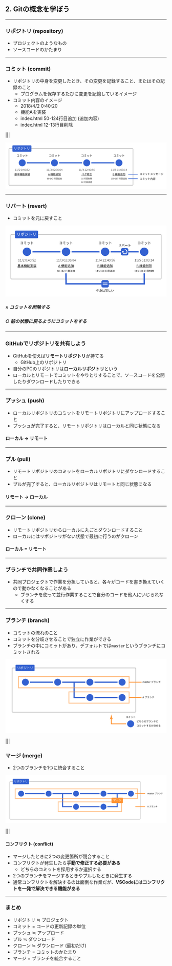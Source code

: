 ## 2. Gitの概念を学ぼう

---

### リポジトリ (repository)

- プロジェクトのようなもの
- ソースコードのかたまり

---

### コミット (commit)

- リポジトリの中身を変更したとき、その変更を記録すること、またはその記録のこと
	- プログラムを保存するたびに変更を記憶しているイメージ
- コミット内容のイメージ
	- 2018/4/2 0:40:20
	- 機能Aを実装
	- index.html 50-124行目追加 (追加内容)
	- index.html 12-13行目削除

|||

![](resources/images/commit.png)

---

### リバート (revert)

- コミットを元に戻すこと  

![arch{85%,85%}](resources/images/revert.png)

##### × コミットを削除する
##### ○ 前の状態に戻るようにコミットをする

---

### GitHubでリポジトリを共有しよう

- GitHubを使えば**リモートリポジトリ**が持てる
	- GitHub上のリポジトリ
- 自分のPCのリポジトリは**ローカルリポジトリ**という
- ローカルとリモートでコミットをやりとりすることで、ソースコードを公開したりダウンロードしたりできる

---

### プッシュ (push)

- ローカルリポジトリのコミットをリモートリポジトリにアップロードすること
- プッシュが完了すると、リモートリポジトリはローカルと同じ状態になる

#### ローカル → リモート

---

### プル (pull)

- リモートリポジトリのコミットをローカルリポジトリにダウンロードすること
- プルが完了すると、ローカルリポジトリはリモートと同じ状態になる

#### リモート → ローカル

---

### クローン (clone)

- リモートリポジトリからローカルに丸ごとダウンロードすること
- ローカルにはリポジトリがない状態で最初に行うのがクローン
  
#### ローカル = リモート

---

### ブランチで共同作業しよう

- 共同プロジェクトで作業を分担していると、各々がコードを書き換えていくので動かなくなることがある
	- ブランチを使って並行作業することで自分のコードを他人にいじられなくする

---

### ブランチ (branch)

- コミットの流れのこと
- コミットを分岐させることで独立に作業ができる
- ブランチの中にコミットがあり、デフォルトでは`master`というブランチにコミットされる

![arch{75%,75%}](resources/images/branch.png)

|||

### マージ (merge)

- 2つのブランチを1つに統合すること

![](resources/images/merge.png)

|||

#### コンフリクト (conflict)

- マージしたときに2つの変更箇所が競合すること
- コンフリクトが発生したら**手動で修正する必要がある**
	- どちらのコミットを採用するか選択する
- 2つのブランチをマージするときやプルしたときに発生する
- 通常コンフリクトを解決するのは面倒な作業だが、**VSCodeにはコンフリクトを一発で解決できる機能がある**

---

### まとめ

- リポジトリ ≒ プロジェクト
- コミット = コードの更新記録の単位
- プッシュ ≒ アップロード
- プル ≒ ダウンロード
- クローン ≒ ダウンロード (最初だけ)
- ブランチ = コミットのかたまり
- マージ = ブランチを統合すること